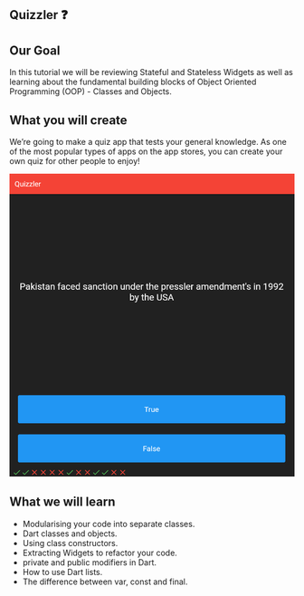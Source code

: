 ## Quizzler ❓

## Our Goal
In this tutorial we will be reviewing Stateful and Stateless Widgets as well as learning about the fundamental building blocks of Object Oriented Programming (OOP) - Classes and Objects.

## What you will create
We’re going to make a quiz app that tests your general knowledge. As one of the most popular types of apps on the app stores, you can create your own quiz for other people to enjoy!

![](https://github.com/Wasif-M/Quiz-App/blob/main/quizler.PNG)

## What we will learn
* Modularising your code into separate classes.
* Dart classes and objects.
* Using class constructors.
* Extracting Widgets to refactor your code.
* private and public modifiers in Dart.
* How to use Dart lists.
* The difference between var, const and final.
